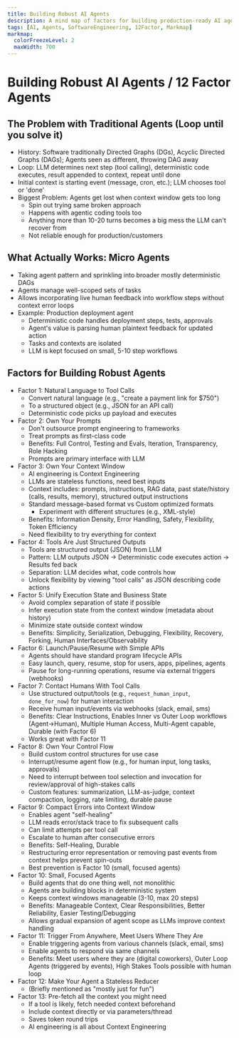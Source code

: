 ```yaml
---
title: Building Robust AI Agents
description: A mind map of factors for building production-ready AI agents, drawing on software engineering principles.
tags: [AI, Agents, SoftwareEngineering, 12Factor, Markmap]
markmap:
  colorFreezeLevel: 2
  maxWidth: 700
---
```

# Building Robust AI Agents / 12 Factor Agents
## The Problem with Traditional Agents (Loop until you solve it)
* History: Software traditionally Directed Graphs (DGs), Acyclic Directed Graphs (DAGs); Agents seen as different, throwing DAG away
* Loop: LLM determines next step (tool calling), deterministic code executes, result appended to context, repeat until done
* Initial context is starting event (message, cron, etc.); LLM chooses tool or 'done'
* Biggest Problem: Agents get lost when context window gets too long
  * Spin out trying same broken approach
  * Happens with agentic coding tools too
  * Anything more than 10-20 turns becomes a big mess the LLM can't recover from
  * Not reliable enough for production/customers
## What Actually Works: Micro Agents
* Taking agent pattern and sprinkling into broader mostly deterministic DAGs
* Agents manage well-scoped sets of tasks
* Allows incorporating live human feedback into workflow steps without context error loops
* Example: Production deployment agent
  * Deterministic code handles deployment steps, tests, approvals
  * Agent's value is parsing human plaintext feedback for updated action
  * Tasks and contexts are isolated
  * LLM is kept focused on small, 5-10 step workflows
## Factors for Building Robust Agents
* Factor 1: Natural Language to Tool Calls
  * Convert natural language (e.g., "create a payment link for $750")
  * To a structured object (e.g., JSON for an API call)
  * Deterministic code picks up payload and executes
* Factor 2: Own Your Prompts
  * Don't outsource prompt engineering to frameworks
  * Treat prompts as first-class code
  * Benefits: Full Control, Testing and Evals, Iteration, Transparency, Role Hacking
  * Prompts are primary interface with LLM
* Factor 3: Own Your Context Window
  * AI engineering is Context Engineering
  * LLMs are stateless functions, need best inputs
  * Context includes: prompts, instructions, RAG data, past state/history (calls, results, memory), structured output instructions
  * Standard message-based format vs Custom optimized formats
    * Experiment with different structures (e.g., XML-style)
  * Benefits: Information Density, Error Handling, Safety, Flexibility, Token Efficiency
  * Need flexibility to try everything for context
* Factor 4: Tools Are Just Structured Outputs
  * Tools are structured output (JSON) from LLM
  * Pattern: LLM outputs JSON -> Deterministic code executes action -> Results fed back
  * Separation: LLM decides what, code controls how
  * Unlock flexibility by viewing "tool calls" as JSON describing code actions
* Factor 5: Unify Execution State and Business State
  * Avoid complex separation of state if possible
  * Infer execution state from the context window (metadata about history)
  * Minimize state outside context window
  * Benefits: Simplicity, Serialization, Debugging, Flexibility, Recovery, Forking, Human Interfaces/Observability
* Factor 6: Launch/Pause/Resume with Simple APIs
  * Agents should have standard program lifecycle APIs
  * Easy launch, query, resume, stop for users, apps, pipelines, agents
  * Pause for long-running operations, resume via external triggers (webhooks)
* Factor 7: Contact Humans With Tool Calls
  * Use structured output/tools (e.g., `request_human_input`, `done_for_now`) for human interaction
  * Receive human input/events via webhooks (slack, email, sms)
  * Benefits: Clear Instructions, Enables Inner vs Outer Loop workflows (Agent->Human), Multiple Human Access, Multi-Agent capable, Durable (with Factor 6)
  * Works great with Factor 11
* Factor 8: Own Your Control Flow
  * Build custom control structures for use case
  * Interrupt/resume agent flow (e.g., for human input, long tasks, approvals)
  * Need to interrupt between tool selection and invocation for review/approval of high-stakes calls
  * Custom features: summarization, LLM-as-judge, context compaction, logging, rate limiting, durable pause
* Factor 9: Compact Errors into Context Window
  * Enables agent "self-healing"
  * LLM reads error/stack trace to fix subsequent calls
  * Can limit attempts per tool call
  * Escalate to human after consecutive errors
  * Benefits: Self-Healing, Durable
  * Restructuring error representation or removing past events from context helps prevent spin-outs
  * Best prevention is Factor 10 (small, focused agents)
* Factor 10: Small, Focused Agents
  * Build agents that do one thing well, not monolithic
  * Agents are building blocks in deterministic system
  * Keeps context windows manageable (3-10, max 20 steps)
  * Benefits: Manageable Context, Clear Responsibilities, Better Reliability, Easier Testing/Debugging
  * Allows gradual expansion of agent scope as LLMs improve context handling
* Factor 11: Trigger From Anywhere, Meet Users Where They Are
  * Enable triggering agents from various channels (slack, email, sms)
  * Enable agents to respond via same channels
  * Benefits: Meet users where they are (digital coworkers), Outer Loop Agents (triggered by events), High Stakes Tools possible with human loop
* Factor 12: Make Your Agent a Stateless Reducer
  * (Briefly mentioned as "mostly just for fun")
* Factor 13: Pre-fetch all the context you might need
  * If a tool is likely, fetch needed context beforehand
  * Include context directly or via parameters/thread
  * Saves token round trips
  * AI engineering is all about Context Engineering